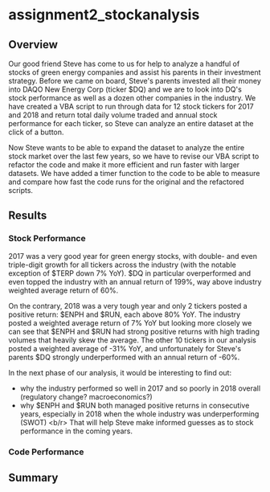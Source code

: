 # assignment2_stockanalysis

## Overview

Our good friend Steve has come to us for help to analyze a handful of stocks of green energy companies and assist his parents in their investment strategy. Before we came on board, Steve's parents invested all their money into DAQO New Energy Corp (ticker $DQ) and we are to look into DQ's stock performance as well as a dozen other companies in the industry. We have created a VBA script to run through data for 12 stock tickers for 2017 and 2018 and return total daily volume traded and annual stock performance for each ticker, so Steve can analyze an entire dataset at the click of a button.

Now Steve wants to be able to expand the dataset to analyze the entire stock market over the last few years, so we have to revise our VBA script to refactor the code and make it more efficient and run faster with larger datasets. We have added a timer function to the code to be able to measure and compare how fast the code runs for the original and the refactored scripts.

## Results

### Stock Performance

2017 was a very good year for green energy stocks, with double- and even triple-digit growth for all tickers across the industry (with the notable exception of $TERP down 7% YoY). $DQ in particular overperformed and even topped the industry with an annual return of 199%, way above industry weighted average return of 60%.

On the contrary, 2018 was a very tough year and only 2 tickers posted a positive return: $ENPH and $RUN, each above 80% YoY. The industry posted a weighted average return of 7% YoY but looking more closely we can see that $ENPH and $RUN had strong positive returns with high trading volumes that heavily skew the average. The other 10 tickers in our analysis posted a weighted average of -31% YoY, and unfortunately for Steve's parents $DQ strongly underperformed with an annual return of -60%.

In the next phase of our analysis, it would be interesting to find out:
- why the industry performed so well in 2017 and so poorly in 2018 overall (regulatory change? macroeconomics?)
- why $ENPH and $RUN both managed positive returns in consecutive years, especially in 2018 when the whole industry was underperforming (SWOT)
<b/r> That will help Steve make informed guesses as to stock performance in the coming years.

### Code Performance



## Summary


